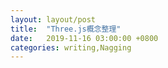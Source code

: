 ```yaml
---
layout: layout/post
title:  "Three.js概念整理"
date:   2019-11-16 03:00:00 +0800
categories: writing,Nagging
---
```



